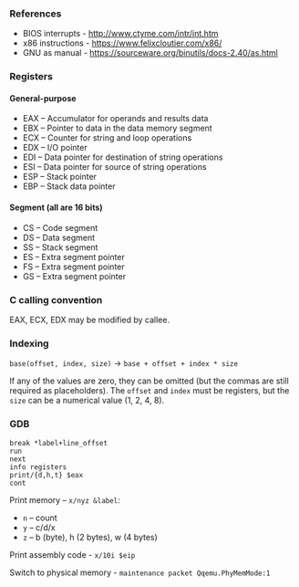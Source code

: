### References

* BIOS interrupts - http://www.ctyme.com/intr/int.htm
* x86 instructions - https://www.felixcloutier.com/x86/
* GNU as manual - https://sourceware.org/binutils/docs-2.40/as.html

### Registers

#### General-purpose

* EAX – Accumulator for operands and results data
* EBX – Pointer to data in the data memory segment
* ECX – Counter for string and loop operations
* EDX – I/O pointer
* EDI – Data pointer for destination of string operations
* ESI – Data pointer for source of string operations
* ESP – Stack pointer
* EBP – Stack data pointer

#### Segment (all are 16 bits)

* CS – Code segment
* DS – Data segment
* SS – Stack segment
* ES – Extra segment pointer
* FS – Extra segment pointer
* GS – Extra segment pointer


### C calling convention

EAX, ECX, EDX may be modified by callee.


### Indexing

`base(offset, index, size)` -> `base + offset + index * size`

If any of the values are zero, they can be omitted (but the commas are still required as placeholders). The `offset` and `index` must be registers, but the `size` can be a numerical value (1, 2, 4, 8).


### GDB

```
break *label+line_offset
run
next
info registers
print/{d,h,t} $eax
cont
```

Print memory – `x/nyz &label`:
* `n` – count
* `y` – c/d/x
* `z` – b (byte), h (2 bytes), w (4 bytes)

Print assembly code - `x/10i $eip`

Switch to physical memory - `maintenance packet Qqemu.PhyMemMode:1`